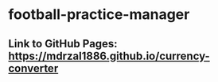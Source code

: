 # football-practice-manager

## Link to GitHub Pages: https://mdrzal1886.github.io/currency-converter